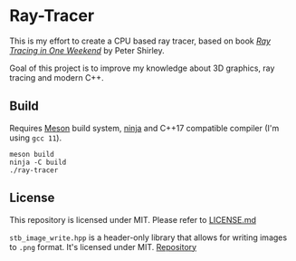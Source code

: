 # Ray-Tracer

This is my effort to create a CPU based ray tracer, based on book [_Ray Tracing in One Weekend_](https://raytracing.github.io/books/RayTracingInOneWeekend.html) by Peter Shirley.

Goal of this project is to improve my knowledge about 3D graphics, ray tracing and modern C++.

## Build
Requires [Meson](https://mesonbuild.com/) build system, [ninja](https://ninja-build.org/) and C++17 compatible compiler (I'm using `gcc 11`).
```
meson build
ninja -C build
./ray-tracer
```

## License
This repository is licensed under MIT. Please refer to [LICENSE.md](LICENSE.md)

`stb_image_write.hpp` is a header-only library that allows for writing images to `.png` format. It's licensed under MIT. [Repository](https://github.com/nothings/stb)
